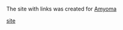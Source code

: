 The site with links was created for [Amyoma](https://www.twitch.tv/amyoma)

[site](https://amyoma.ru)
